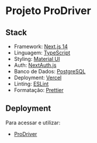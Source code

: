 # Projeto ProDriver

## Stack

- Framework: [Next.js 14](https://nextjs.org/)
- Linguagem: [TypeScript](https://www.typescriptlang.org/)
- Styling: [Material UI](https://mui.com/)
- Auth: [NextAuth.js](https://next-auth.js.org/)
- Banco de Dados: [PostgreSQL](https://www.postgresql.org/)
- Deployment: [Vercel](https://vercel.com/)
- Linting: [ESLint](https://eslint.org/)
- Formatação: [Prettier](https://prettier.io/)

## Deployment

Para acessar e utilizar:

- [ProDriver](https://projeto-prodriver.vercel.app/)
